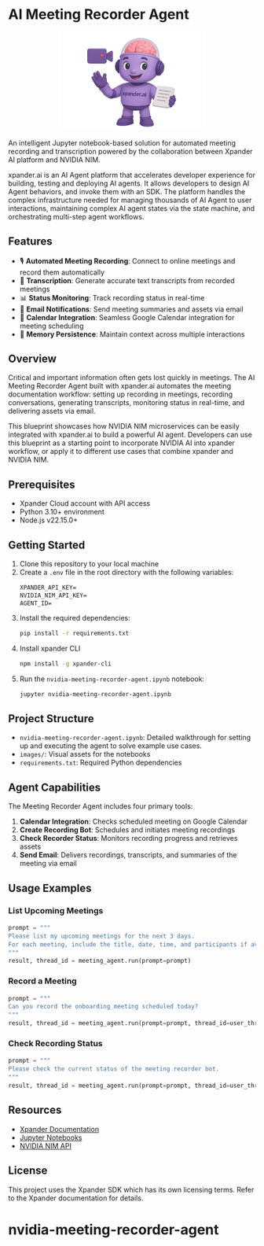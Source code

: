 # AI Meeting Recorder Agent

<p align="center">
  <img src="images/recorder.png" alt="AI Meeting Recorder" width="300">
</p>

An intelligent Jupyter notebook-based solution for automated meeting recording and transcription powered by the collaboration between Xpander AI platform and NVIDIA NIM.

xpander.ai is an AI Agent platform that accelerates developer experience for building, testing and deploying AI agents. It allows developers to design AI Agent behaviors, and invoke them with an SDK. The platform handles the complex infrastructure needed for managing thousands of AI Agent to user interactions, maintaining complex AI agent states via the state machine, and orchestrating multi-step agent workflows.

## Features

- 🎙️ **Automated Meeting Recording**: Connect to online meetings and record them automatically
- 📝 **Transcription**: Generate accurate text transcripts from recorded meetings
- 📊 **Status Monitoring**: Track recording status in real-time
- 📩 **Email Notifications**: Send meeting summaries and assets via email
- 📅 **Calendar Integration**: Seamless Google Calendar integration for meeting scheduling
- 💾 **Memory Persistence**: Maintain context across multiple interactions

## Overview

Critical and important information often gets lost quickly in meetings. The AI Meeting Recorder Agent built with xpander.ai automates the meeting documentation workflow: setting up recording in meetings, recording conversations, generating transcripts, monitoring status in real-time, and delivering assets via email.

This blueprint showcases how NVIDIA NIM microservices can be easily integrated with xpander.ai to build a powerful AI agent. Developers can use this blueprint as a starting point to incorporate NVIDIA AI into xpander workflow, or apply it to different use cases that combine xpander and NVIDIA NIM.


## Prerequisites

- Xpander Cloud account with API access
- Python 3.10+ environment
- Node.js v22.15.0+

## Getting Started

1. Clone this repository to your local machine
2. Create a `.env` file in the root directory with the following variables:
   ```
   XPANDER_API_KEY=
   NVIDIA_NIM_API_KEY=
   AGENT_ID=
   ```
3. Install the required dependencies:
   ```bash
   pip install -r requirements.txt
   ```
4. Install xpander CLI
   ```bash
   npm install -g xpander-cli
   ```
4. Run the `nvidia-meeting-recorder-agent.ipynb` notebook:
   ```bash
   jupyter nvidia-meeting-recorder-agent.ipynb
   ```


## Project Structure

- `nvidia-meeting-recorder-agent.ipynb`: Detailed walkthrough for setting up and executing the agent to solve example use cases.
- `images/`: Visual assets for the notebooks
- `requirements.txt`: Required Python dependencies


## Agent Capabilities

The Meeting Recorder Agent includes four primary tools:

1. **Calendar Integration**: Checks scheduled meeting on Google Calendar
2. **Create Recording Bot**: Schedules and initiates meeting recordings
3. **Check Recorder Status**: Monitors recording progress and retrieves assets
4. **Send Email**: Delivers recordings, transcripts, and summaries of the meeting via email

## Usage Examples

### List Upcoming Meetings

```python
prompt = """
Please list my upcoming meetings for the next 3 days. 
For each meeting, include the title, date, time, and participants if available.
"""
result, thread_id = meeting_agent.run(prompt=prompt)
```

### Record a Meeting

```python
prompt = """
Can you record the onboarding meeting scheduled today? 
"""
result, thread_id = meeting_agent.run(prompt=prompt, thread_id=user_thread_id)
```

### Check Recording Status

```python
prompt = """
Please check the current status of the meeting recorder bot.
"""
result, thread_id = meeting_agent.run(prompt=prompt, thread_id=user_thread_id)
```

## Resources

- [Xpander Documentation](https://docs.xpander.ai)
- [Jupyter Notebooks](https://jupyter.org/)
- [NVIDIA NIM API](https://build.nvidia.com/)

## License

This project uses the Xpander SDK which has its own licensing terms. Refer to the Xpander documentation for details.

# nvidia-meeting-recorder-agent
